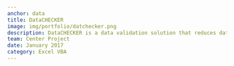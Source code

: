 ```yaml
---
anchor: data
title: DataCHECKER
image: img/portfolio/datchecker.png
description: DataCHECKER is a data validation solution that reduces data loss and time spent recapturing performance data for State and Local Health grantee programs. Read the <a href="https://github.com/lindaroesch/lindaroesch.github.io/blob/master/_posts/2017_6_28-datachecker.md">blog</a> for more details. The tool uses excel vba. All source code is open source and can be accessed at <a href="https://github.com/lindaroesch/datachecker">github.com</a>.
team: Center Project
date: January 2017
category: Excel VBA
---
```

